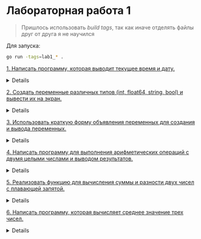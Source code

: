 # Лабораторная работа 1 

> Пришлось использовать *build tags*, так как иначе отделять файлы друг от друга я не научился

Для запуска:

```sh
go run -tags=lab1_* .
```

[1. Написать программу, которая выводит текущее время и дату.](1.go)
<details>

Требования по оформлению не было, поэтому отправляю целиком 

```sh
Текущее время 2025-09-17 19:16:18.1351695 +0400 +04 m=+0.002622901
```

</details>

[2. Создать переменные различных типов (int, float64, string, bool) и вывести их на экран.](2.go)

<details>

https://pkg.go.dev/fmt#hdr-Printing - форматирование

```sh
int: 10, float: 3.14, string: Hello, bool: true
```

</details>

[3. Использовать краткую форму объявления переменных для создания и вывода 
переменных. ](3.go)

<details>

Насколько я понял, подразумевается оператор :=, который сам опознает тип данных

```sh
int: 10, float: 3.14, string: Hello, bool: true
```

</details>

[4. Написать программу для выполнения арифметических операций с двумя целыми 
числами и выводом результатов. ](4.go)

<details>

Проблема возникла только с делением, так как Go по умолчанию производит целочисленное деление целых чисел, и приходится переводить в float64
Сначала сделал версию, где конкретно на делении идет перевод типа данных, но решил в общем пользоваться float64, мало ли пользователь решит работать не только с целыми числами. Тут столкнулся с проблемой, что остаток от деления не работает с типом с плавующей точкой. Не знаю почему.

```sh
Введите первое число: 12.1
Введите второе число: 16.235

Результаты операций:
12.1 + 16.235 = 28.335
12.1 - 16.235 = -4.135
12.1 * 16.235 = 196.4435
12.1 / 16.235 = 0.7453033569448722
12 % 16 = 12
```

</details>

[5. Реализовать функцию для вычисления суммы и разности двух чисел с плавающей 
запятой. ](5.go)

<details>

Как удобно, что именно это я и сделал в прошлом задании

```sh
Введите первое число: 15.2
Введите второе число: 62.3563

Результаты операций:
15.2 + 62.3563 = 77.5563
15.2 - 62.3563 = -47.1563
```

</details>

[6. Написать программу, которая вычисляет среднее значение трех чисел.](6.go)

<details>

Хотел найти специальную функцию типа avg, но проще было самому формулу описать

```sh
Введите первое число: 12.1
Введите второе число: 12.2
Введите третье число: 12.3

Среднее значение: 12.199999999999998
```

</details>
